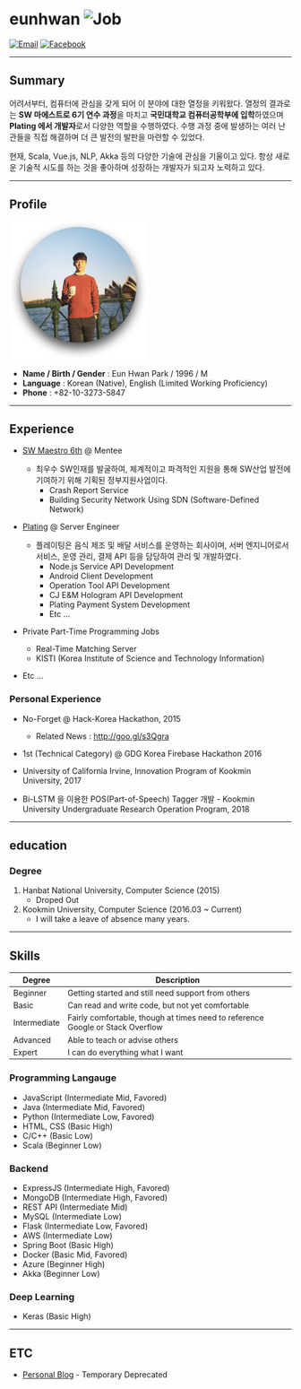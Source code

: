 # eunhwan ![Job](https://img.shields.io/badge/looking__for__job-true-ff0000.svg)

<a href="mailto:judepark@kookmin.ac.kr">![Email](https://img.shields.io/badge/email-judepark@kookmin.ac.kr-ea4335.svg)</a>
<a href="https://fb.com/park.jude.96">![Facebook](https://img.shields.io/badge/facebook-judepark-3b5998.svg)</a>

------

## Summary

어려서부터, 컴퓨터에 관심을 갖게 되어 이 분야에 대한 열정을 키워왔다. 열정의 결과로는 **SW 마에스트로 6기 연수 과정**을 마치고 **국민대학교 컴퓨터공학부에 입학**하였으며 **Plating 에서 개발자**로서 다양한 역할을 수행하였다. 수행 과정 중에 발생하는 여러 난관들을 직접 해결하며 더 큰 발전의 발판을 마련할 수 있었다.

현재, Scala, Vue.js, NLP, Akka 등의 다양한 기술에 관심을 기울이고 있다. 항상 새로운 기술적 시도를 하는 것을 좋아하며 성장하는 개발자가 되고자 노력하고 있다.

------

## Profile

![image-20180902190912097](./image-20180902190912097.png)

- **Name / Birth / Gender** : Eun Hwan Park / 1996 / M
- **Language** : Korean (Native), English (Limited Working Proficiency)
- **Phone** : +82-10-3273-5847

------

## Experience

- [SW Maestro 6th](http://www.swmaestro.kr) @ Mentee
  - 최우수 SW인재를 발굴하여, 체계적이고 파격적인 지원을 통해 SW산업 발전에 기여하기 위해 기획된 정부지원사업이다.
    - Crash Report Service
    - Building Security Network Using SDN (Software-Defined Network)

- [Plating](http://www.plating.co.kr) @ Server Engineer 
  - 플레이팅은 음식 제조 및 배달 서비스를 운영하는 회사이며, 서버 엔지니어로서 서비스, 운영 관리, 결제 API 등을 담당하여 관리 및 개발하였다.
    - Node.js Service API Development
    - Android Client Development
    - Operation Tool API Development
    - CJ E&M Hologram API Development
    - Plating Payment System Development
    - Etc ...

- Private Part-Time Programming Jobs
  - Real-Time Matching Server
  - KISTI (Korea Institute of Science and Technology Information)
- Etc ...

### Personal Experience

- No-Forget @ Hack-Korea Hackathon, 2015
  - Related News : http://goo.gl/s3Qgra

- 1st (Technical Category) @ GDG Korea Firebase Hackathon 2016
- University of California Irvine, Innovation Program of Kookmin University, 2017
- Bi-LSTM 을 이용한 POS(Part-of-Speech) Tagger 개발 - Kookmin University Undergraduate Research Operation Program, 2018

------

## education

### Degree

1. Hanbat National University, Computer Science (2015)
   - Droped Out
2. Kookmin University, Computer Science (2016.03 ~ Current)
   - I will take a leave of absence many years.

------

## Skills

| Degree       | Description                                                  |
| ------------ | ------------------------------------------------------------ |
| Beginner     | Getting started and still need support from others           |
| Basic        | Can read and write code, but not yet comfortable             |
| Intermediate | Fairly comfortable, though at times need to reference Google or Stack Overflow |
| Advanced     | Able to teach or advise others                               |
| Expert       | I can do everything what I want                              |

### Programming Langauge

- JavaScript (Intermediate Mid, Favored)
- Java (Intermediate Mid, Favored)
- Python (Intermediate Low, Favored)
- HTML, CSS (Basic High)
- C/C++ (Basic Low)
- Scala (Beginner Low)

### Backend

- ExpressJS (Intermediate High, Favored)
- MongoDB (Intermediate High, Favored)
- REST API (Intermediate Mid)
- MySQL (Intermediate Low)
- Flask (Intermediate Low, Favored)
- AWS (Intermediate Low)
- Spring Boot (Basic High)
- Docker (Basic Mid, Favored)
- Azure (Beginner High)
- Akka (Beginner Low)

### Deep Learning

- Keras (Basic High)

------

## ETC

- [Personal Blog](http://parkjude.github.io) - Temporary Deprecated

